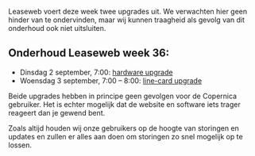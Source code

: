 Leaseweb voert deze week twee upgrades uit. We verwachten hier geen
hinder van te ondervinden, maar wij kunnen traagheid als gevolg van dit
onderhoud ook niet uitsluiten.

Onderhoud Leaseweb week 36:
---------------------------

-   Dinsdag 2 september, 7:00: [hardware
    upgrade](http://leasewebnoc.com/en/maintenance/backbone-hardware-upgrade)
-   Woensdag 3 september, 7:00 – 8:00: [line-card
    upgrade](http://leasewebnoc.com/en/maintenance/premium-router-linecard-upgrade)

Beide upgrades hebben in principe geen gevolgen voor de Copernica
gebruiker. Het is echter mogelijk dat de website en software iets trager
reageert dan je gewend bent.

Zoals altijd houden wij onze gebruikers op de hoogte van storingen en
updates en zullen er alles aan doen om storingen zo snel mogelijk op te
lossen.
